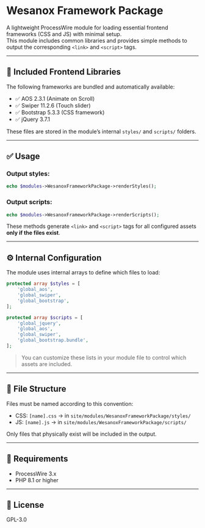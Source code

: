 # Wesanox Framework Package

A lightweight ProcessWire module for loading essential frontend frameworks (CSS and JS) with minimal setup.  
This module includes common libraries and provides simple methods to output the corresponding `<link>` and `<script>` tags.

---

## 🚀 Included Frontend Libraries

The following frameworks are bundled and automatically available:

- ✅ AOS 2.3.1 (Animate on Scroll)
- ✅ Swiper 11.2.6 (Touch slider)
- ✅ Bootstrap 5.3.3 (CSS framework)
- ✅ jQuery 3.7.1

These files are stored in the module’s internal `styles/` and `scripts/` folders.

---

## ✅ Usage

### Output styles:

```php
echo $modules->WesanoxFrameworkPackage->renderStyles();
```

### Output scripts:

```php
echo $modules->WesanoxFrameworkPackage->renderScripts();
```

These methods generate `<link>` and `<script>` tags for all configured assets **only if the files exist**.

---

## ⚙️ Internal Configuration

The module uses internal arrays to define which files to load:

```php
protected array $styles = [
    'global_aos',
    'global_swiper',
    'global_bootstrap',
];

protected array $scripts = [
    'global_jquery',
    'global_aos',
    'global_swiper',
    'global_bootstrap.bundle',
];
```

> You can customize these lists in your module file to control which assets are included.

---

## 📁 File Structure

Files must be named according to this convention:

- CSS: `[name].css` → in `site/modules/WesanoxFrameworkPackage/styles/`
- JS: `[name].js` → in `site/modules/WesanoxFrameworkPackage/scripts/`

Only files that physically exist will be included in the output.

---

## 🧩 Requirements

- ProcessWire 3.x
- PHP 8.1 or higher

---

## 📝 License

GPL-3.0
